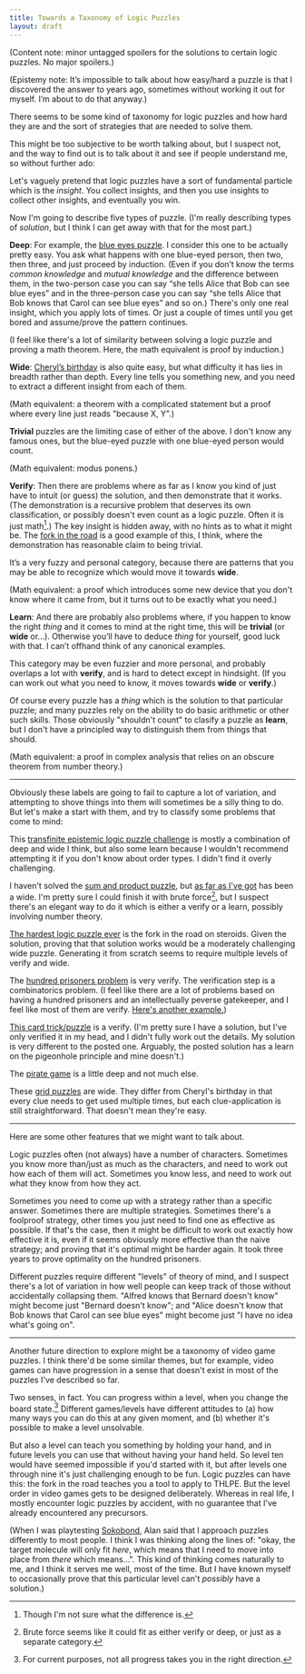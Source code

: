 ```yaml
---
title: Towards a Taxonomy of Logic Puzzles
layout: draft
---
```

(Content note: minor untagged spoilers for the solutions to certain logic puzzles. No major spoilers.)

(Epistemy note: It’s impossible to talk about how easy/hard a puzzle is that I discovered the answer to years ago, sometimes without working it out for myself. I’m about to do that anyway.)

There seems to be some kind of taxonomy for logic puzzles and how hard they are and the sort of strategies that are needed to solve them.

This might be too subjective to be worth talking about, but I suspect not, and the way to find out is to talk about it and see if people understand me, so without further ado:

Let's vaguely pretend that logic puzzles have a sort of fundamental particle which is the *insight*. You collect insights, and then you use insights to collect other insights, and eventually you win.

Now I'm going to describe five types of puzzle. (I'm really describing types of *solution*, but I think I can get away with that for the most part.)

**Deep**: For example, the [blue eyes puzzle](https://xkcd.com/blue_eyes.html). I consider this one to be actually pretty easy. You ask what happens with one blue-eyed person, then two, then three, and just proceed by induction. (Even if you don’t know the terms *common knowledge* and *mutual knowledge* and the difference between them, in the two-person case you can say “she tells Alice that Bob can see blue eyes” and in the three-person case you can say “she tells Alice that Bob knows that Carol can see blue eyes” and so on.) There's only one real insight, which you apply lots of times. Or just a couple of times until you get bored and assume/prove the pattern continues.

(I feel like there's a lot of similarity between solving a logic puzzle and proving a math theorem. Here, the math equivalent is proof by induction.)

**Wide**: [Cheryl’s birthday](http://en.wikipedia.org/wiki/Cheryl%27s_Birthday) is also quite easy, but what difficulty it has lies in breadth rather than depth. Every line tells you something new, and you need to extract a different insight from each of them.

(Math equivalent: a theorem with a complicated statement but a proof where every line just reads "because X, Y".)

**Trivial** puzzles are the limiting case of either of the above. I don't know any famous ones, but the blue-eyed puzzle with one blue-eyed person would count.

(Math equivalent: modus ponens.)

**Verify**: Then there are problems where as far as I know you kind of just have to intuit (or guess) the solution, and then demonstrate that it works. (The demonstration is a recursive problem that deserves its own classification, or possibly doesn't even count as a logic puzzle. Often it is just math[^0].) The key insight is hidden away, with no hints as to what it might be. The [fork in the road](http://en.wikipedia.org/wiki/Knights_and_Knaves#Fork_in_the_road) is a good example of this, I think, where the demonstration has reasonable claim to being trivial.

It’s a very fuzzy and personal category, because there are patterns that you may be able to recognize which would move it towards **wide**.

(Math equivalent: a proof which introduces some new device that you don't know where it came from, but it turns out to be exactly what you need.)

**Learn**: And there are probably also problems where, if you happen to know the right *thing* and it comes to mind at the right time, this will be **trivial** (or **wide** or...). Otherwise you’ll have to deduce *thing* for yourself, good luck with that. I can’t offhand think of any canonical examples.

This category may be even fuzzier and more personal, and probably overlaps a lot with **verify**, and is hard to detect except in hindsight. (If you can work out what you need to know, it moves towards **wide** or **verify**.)

Of course every puzzle has a *thing* which is the solution to that particular puzzle; and many puzzles rely on the ability to do basic arithmetic or other such skills. Those obviously "shouldn't count" to clasify a puzzle as **learn**, but I don't have a principled way to distinguish them from things that should.

(Math equivalent: a proof in complex analysis that relies on an obscure theorem from number theory.)

---

Obviously these labels are going to fail to capture a lot of variation, and attempting to shove things into them will sometimes be a silly thing to do. But let's make a start with them, and try to classify some problems that come to mind:

This [transfinite epistemic logic puzzle challenge](http://jdh.hamkins.org/transfinite-epistemic-logic-puzzle-challenge/) is mostly a combination of deep and wide I think, but also some learn because I wouldn't recommend attempting it if you don't know about order types. I didn't find it overly challenging.

I haven't solved the [sum and product puzzle](http://en.wikipedia.org/wiki/Sum_and_Product_Puzzle), but [as far as I've got](http://lesswrong.com/lw/m1p/open_thread_apr_13_apr_19_2015/c9od) has been a wide. I'm pretty sure I could finish it with brute force[^1], but I suspect there's an elegant way to do it which is either a verify or a learn, possibly involving number theory.

[The hardest logic puzzle ever](http://en.wikipedia.org/wiki/The_Hardest_Logic_Puzzle_Ever) is the fork in the road on steroids. Given the solution, proving that that solution works would be a moderately challenging wide puzzle. Generating it from scratch seems to require multiple levels of verify and wide.

The [hundred prisoners problem](http://en.wikipedia.org/wiki/100_prisoners_problem) is very verify. The verification step is a combinatorics problem. (I feel like there are a lot of problems based on having a hundred prisoners and an intellectually peverse gatekeeper, and I feel like most of them are verify. [Here's another example.](http://www.cut-the-knot.org/Probability/LightBulbs.shtml))

[This card trick/puzzle](https://news.ycombinator.com/item?id=9030899) is a verify. (I'm pretty sure I have a solution, but I've only verified it in my head, and I didn't fully work out the details. My solution is very different to the posted one. Arguably, the posted solution has a learn on the pigeonhole principle and mine doesn't.)

The [pirate game](http://en.wikipedia.org/wiki/Pirate_game) is a little deep and not much else.

These [grid puzzles](http://www.logic-puzzles.org/) are wide. They differ from Cheryl's birthday in that every clue needs to get used multiple times, but each clue-application is still straightforward. That doesn't mean they're easy.

---

Here are some other features that we might want to talk about.

Logic puzzles often (not always) have a number of characters. Sometimes you know more than/just as much as the characters, and need to work out how each of them will act. Sometimes you know less, and need to work out what they know from how they act.

Sometimes you need to come up with a strategy rather than a specific answer. Sometimes there are multiple strategies. Sometimes there's a foolproof strategy, other times you just need to find one as effective as possible. If that's the case, then it might be difficult to work out exactly how effective it is, even if it seems obviously more effective than the naive strategy; and proving that it's optimal might be harder again. It took three years to prove optimality on the hundred prisoners.

Different puzzles require different "levels" of theory of mind, and I suspect there's a lot of variation in how well people can keep track of those without accidentally collapsing them. "Alfred knows that Bernard doesn't know" might become just "Bernard doesn't know"; and "Alice doesn't know that Bob knows that Carol can see blue eyes" might become just "I have no idea what's going on".

---

Another future direction to explore might be a taxonomy of video game puzzles. I think there'd be some similar themes, but for example, video games can have progression in a sense that doesn't exist in most of the puzzles I've described so far.

Two senses, in fact. You can progress within a level, when you change the board state.[^2] Different games/levels have different attitudes to (a) how many ways you can do this at any given moment, and (b) whether it's possible to make a level unsolvable.

But also a level can teach you something by holding your hand, and in future levels you can use that without having your hand held. So level ten would have seemed impossible if you'd started with it, but after levels one through nine it's just challenging enough to be fun. Logic puzzles can have this: the fork in the road teaches you a tool to apply to THLPE. But the level order in video games gets to be designed deliberately. Whereas in real life, I mostly encounter logic puzzles by accident, with no guarantee that I've already encountered any precursors.

(When I was playtesting [Sokobond](http://www.sokobond.com/), Alan said that I approach puzzles differently to most people. I think I was thinking along the lines of: "okay, the target molecule will only fit *here*, which means that I need to move into place from *there* which means...". This kind of thinking comes naturally to me, and I think it serves me well, most of the time. But I have known myself to occasionally prove that this particular level can't *possibly* have a solution.)

[^0]: Though I'm not sure what the difference is.
[^1]: Brute force seems like it could fit as either verify or deep, or just as a separate category.
[^2]: For current purposes, not all progress takes you in the right direction.
